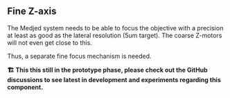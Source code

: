 ## Fine Z-axis

The Medjed system needs to be able to focus the objective with a precision at least as good as the lateral resolution (5um target). The coarse Z-motors will not even get close to this. 

Thus, a separate fine focus mechanism is needed. 

**🏗 This this still in the prototype phase, please check out the GitHub discussions to see latest in development and experiments regarding this component.**


